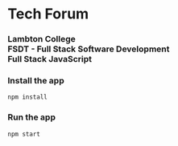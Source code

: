 # Tech Forum

### Lambton College<br>FSDT - Full Stack Software Development<br>Full Stack JavaScript

### Install the app

```
npm install
```

### Run the app

```
npm start
```
